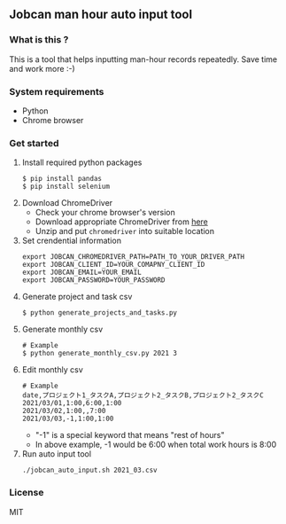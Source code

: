 ## Jobcan man hour auto input tool

### What is this ?

This is a tool that helps inputting man-hour records repeatedly.
Save time and work more :-)

### System requirements
- Python
- Chrome browser

### Get started

1. Install required python packages
    ```
    $ pip install pandas
    $ pip install selenium
    ```
1. Download ChromeDriver
    - Check your chrome browser's version
    - Download appropriate ChromeDriver from [here](https://chromedriver.chromium.org/downloads)
    - Unzip and put `chromedriver` into suitable location
1. Set crendential information
    ```
    export JOBCAN_CHROMEDRIVER_PATH=PATH_TO_YOUR_DRIVER_PATH
    export JOBCAN_CLIENT_ID=YOUR_COMAPNY_CLIENT_ID
    export JOBCAN_EMAIL=YOUR_EMAIL
    export JOBCAN_PASSWORD=YOUR_PASSWORD
    ```
1. Generate project and task csv
    ```
    $ python generate_projects_and_tasks.py
    ```
1. Generate monthly csv
    ```
    # Example
    $ python generate_monthly_csv.py 2021 3
    ```
1. Edit monthly csv
    ```
    # Example
    date,プロジェクト1_タスクA,プロジェクト2_タスクB,プロジェクト2_タスクC
    2021/03/01,1:00,6:00,1:00
    2021/03/02,1:00,,7:00
    2021/03/03,-1,1:00,1:00
    ```
    - "-1" is a special keyword that means "rest of hours"
    - In above example, -1 would be 6:00 when total work hours is 8:00
1. Run auto input tool
    ```
    ./jobcan_auto_input.sh 2021_03.csv
    ```

### License
MIT
